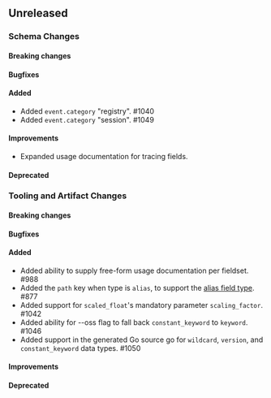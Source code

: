 <!-- When adding an entry to the Changelog:

- Please follow the Keep a Changelog: http://keepachangelog.com/ guidelines.
- Please insert your changelog line ordered by PR ID.
- Make sure you add your entry to the correct section (schema or tooling).

Thanks, you're awesome :-) -->

## Unreleased

### Schema Changes

#### Breaking changes

#### Bugfixes

#### Added

* Added `event.category` "registry". #1040
* Added `event.category` "session". #1049

#### Improvements

* Expanded usage documentation for tracing fields.

#### Deprecated

### Tooling and Artifact Changes

#### Breaking changes

#### Bugfixes

#### Added

* Added ability to supply free-form usage documentation per fieldset. #988
* Added the `path` key when type is `alias`, to support the [alias field type](https://www.elastic.co/guide/en/elasticsearch/reference/current/alias.html). #877
* Added support for `scaled_float`'s mandatory parameter `scaling_factor`. #1042
* Added ability for --oss flag to fall back `constant_keyword` to `keyword`. #1046
* Added support in the generated Go source go for `wildcard`, `version`, and `constant_keyword` data types. #1050

#### Improvements

#### Deprecated


<!-- All empty sections:

## Unreleased

### Schema Changes
### Tooling and Artifact Changes

#### Breaking changes

#### Bugfixes

#### Added

#### Improvements

#### Deprecated

-->
